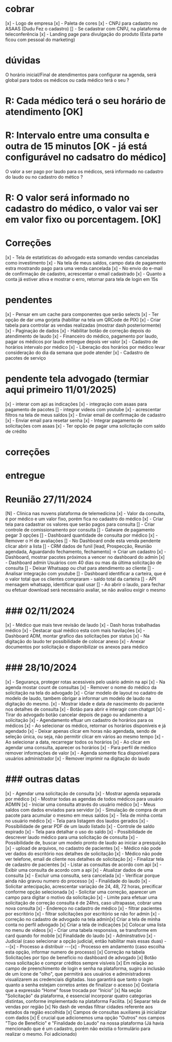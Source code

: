 # cobrar

[x] - Logo de empresa
[x] - Paleta de cores
[x] - CNPJ para cadastro no ASAAS (Dudu Fez o cadastro)
[] - Se cadastrar com CNPJ, na plataforma de teleconferência
[x] - Landing page para divulgação do produto (Esta parte ficou com pessoal do marketing)

# dúvidas

O horário inicial/Final de atendimentos para configurar na agenda,
será global para todos os médicos ou cada médico terá o seu ?

# R: Cada médico terá o seu horário de atendimento [OK]

# R: Intervalo entre uma consulta e outra de 15 minutos [OK - já está configurável no cadsatro do médico]

O valor a ser pago por laudo para os médicos, será informado no cadastro do laudo ou no cadastro do mético ?

# R: O valor será informado no cadastro do médico, o valor vai ser em valor fixo ou porcentagem. [OK]

# Correções

[x] - Tela de estatísticas do advogado esta somando vendas canceladas como investimento
[x] - Na tela de meus saldos, campo data de pagamento estra mostrando pago para uma venda cancelada
[x] - No envio do e-mail de confirmação de cadastro, acrescentar o email cadastrado
[x] - Quanto a conta já estiver ativa e mostrar o erro, retornar para tela de login em 15s

# pendentes

[x] - Pensar em um cache para componentes que serão selects
[x] - Ter opção de dar uma gorjeta (habilitar na tela um QRCode de PIX)
[x] - Criar tabela para controlar as vendas realizadas (mostrar dash posteriormente)
[x] - Paginação de dados
[x] - Habilitar botão de correção depois do atendimento de laudo
[x] - Financeiro do médico, pagamento por laudo, pagar os médicos por laudo entregue depois ver valor
[x] - Cadastro de horários intervalo por médico
[x] - Liberação dos horários por médico levar consideração do dia da semana que pode atender
[x] - Cadastro de pacotes de serviço

# pendente tela advogado (termiar aqui primeiro 11/01/2025)

[x] - interar com api as indicações
[x] - integração com asaas para pagamento de pacotes
[] - integrar videos com youtube
[x] - acrescentar filtros na tela de meus saldos
[x] - Enviar email de confirmação de cadastro
[x] - Enviar email para resetar senha
[x] - Integrar pagamento de solicitações com asaas
[x] - Ter opção de pagar uma solicitação com saldo de crédito

# correções

# entregue

# Reunião 27/11/2024

[N] - Clinica nas nuvens plataforma de telemedicina
[x] - Valor da consulta, é por médico e um valor fixo, porém fica no cadastro do médico
[x] - Criar tela para cadastrar os valores que serão pagos para consulta
[] - Criar controle de comissionamento por consulta
[] - Gatware de pagamento pegar 3 opções
[] - Dashboard quantidade de consulta por médico
[x] - Remover o H de avaliações
[] - No Dashboard onde esta venda pendente clicar abrir a lista
[] - CRM dados de funil [lead, Prospecção, Reunião agendada, Aguardando fechamento, fechamento] -> Criar um cadastro
[x] - Dashboard, mostrar pacotes próximos a vencer no dashboard do admin
[x] - Dashboard admin Usuários com 40 dias ou mas da última solicitação de consulta
[] - Deixar Whatsapp ou chat para atendimento ao cliente
[] - Analisar integração com youtube
[] - Dashboard identificar a carteira, que é o valor total que os clientes compraram - saldo total da carteira
[] - API mensagem whatsapp, identificar qual usar
[] - Ao abrir o laudo, para fechar ou efetuar download será necessário avaliar, se não avaliou exigir o mesmo

# ### 02/11/2024

[x] - Médico que mais teve revisão de laudo
[x] - Dash horas trabalhadas médico
[x] - Destacar qual médico esta com mais havilações
[x] - Dashboard ADM, montar grafico das solicitações por status
[x] - Na digitação do laudo ter possibilidade de colocar anexo
[x] - Anexar documentos por solicitação e disponibilizar os anexos para médico

# ### 28/10/2024

[x] - Segurança, proteger rotas acessiveis pelo usário admin na api
[x] - Na agenda mostar count de consultas
[x] - Remover o nome do médico da solicitação na tela do advogado
[x] - Criar modelo de layout no cadatro de modelo de laudo, tambem obrigar a informar um modelo de laudo na digitação do mesmo.
[x] - Mostrar idade e data de nascimento do paciente nos detalhes de consulta
[x] - Botão para abrir e interagir com chatgpt
[x] - Tirar do advogado botão cancelar depois de pago ou andamento a solicitação
[x] - Agendamento eftuar um cadastro de horários para os médicos
[x] - Ao selecionar os médico, retornar os horários disponíveis e já agendado
[x] - Deixar apenas clicar em horas não agendada, sendo de seleção única, ou seja, não permitir clicar em vários ao mesmo tempo
[x] - Ao selecionar a data, recarregar todos os horários
[x] - Ao clicar em agendar uma consulta, aparecer os horários
[x] - Para perfil de médico remover informações de valor
[x] - Agenda somente fica disponível para usuários administrador
[x] - Remover imprimir na digitação do laudo

# ### outras datas

[x] - Agendar uma solicitação de consulta
[x] - Mostrar agenda separada por médico
[x] - Mostrar todas as agendas de todos médicos para usuário ADMIN
[x] - Iniciar uma consulta através do usuário médico
[x] - Meus saldos com dados enviados para servidor
[x] - Simulação de compra de um pacote para acumular o mesmo em meus saldos
[x] - Tela de minha conta no usuário médico
[x] - Tela para listagem dos laudos gerados
[x] - Possibilidade de gerar PDF de um laudo listado
[x] - Controle de saldo expirado
[x] - Tela para detalhar o uso do saldo
[x] - Possibilidade de descrever laudo médico para uma solicitação de consulta
[x] - Possibilidade de, buscar um modelo pronto de laudo ao iniciar a presquição
[x] - upload de arquivos, no cadastro de pacientes
[x] - Médico não pode ver dados do escritório nos detalhes de solicitação
[x] - Médico não pode ver telefone, email de cliente nos detalhes de solicitação
[x] - Finalizar tela de cadastro de pacientes
[x] - Listar as consultas de acordo com api
[x] - Exibir uma consulta de acordo com a api
[x] - Atualizar dados de uma consulta
[x] - Excluir uma consulta, sera cancelada
[x] - Verificar porque ainda não gravou numero do processo
[x] - Finalidade do laudo
[x] - Solicitar antecipação, acrescentar variação de 24, 48, 72 horas, precificar conforme opção selecionada
[x] - Solicitar uma correção, aparecer um campo para digitar o motivo da solicitação
[x] - Limite para efetuar uma solicitação de correção consulta é de 24hrs, caso ultrapasse, cobrar uma nova consulta
[x] - Endereço no cadastro de médico
[x] - filtrar pacientes por escritório
[x] - filtrar solicitações por escritório se não for admin
[x] - correção no cadastro de advogado na tela admin[x] Criar a tela de minha conta no perfil advogado
[x] Criar a tela de indicações
[x] Colocar uma lista no menu de videos
[x] - Criar uma tabela responsiva, se transforme em card quando for mobile
[x] Finalidade do laudo
[x] - Adminstrativo
[x] - Judicial (caso selecionar a opção judicial, então habilitar mais essas duas)
---[x] - Processo a distribuir
---[x] - Processo em andamento (caso escolha esta opção, informar numero de processo)
[x] Correção na tabela Solicitações por tipo de benefício no dashboard de advogado
[x] Botão nova solicitação e comprar créditos sempre visíveis
[x] Em relação ao campo de preenchimento de login e senha na
plataforma, sugiro a inclusão de um ícone de "olho", que permitirá aos usuários
e administradores visualizarem as credenciais digitadas.
Isso garantirá que tanto o login quanto a senha estejam corretos antes
de finalizar o acesso
[x] Gostaria que a expressão “Home” fosse trocada por “Início”
[x] Na seção "Solicitação" da plataforma, é essencial incorporar quatro
categorias distintas, conforme implementado na plataforma Facilita.
[x] Separar tela de vendas por região
[x] No dash de vendas filtrar cidades referente aos estados da região escolhida
[x] Campos de consultas auxiliares já inicializar com dados
[x] É crucial que adicionemos uma opção "Outros" nos campos "Tipo de Benefício" e "Finalidade do Laudo" na nossa plataforma (Já havia mencionado que é um cadastro, porém não existia o formulário para realizar o mesmo. Foi adicionado)

